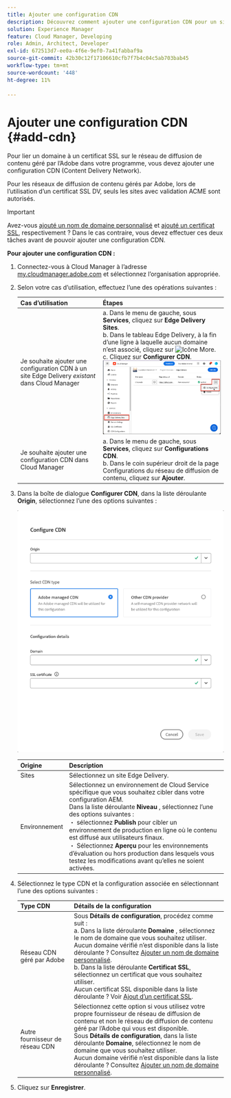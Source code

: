 ```yaml
---
title: Ajouter une configuration CDN
description: Découvrez comment ajouter une configuration CDN pour un site Edge Delivery ou un environnement Cloud Manager.
solution: Experience Manager
feature: Cloud Manager, Developing
role: Admin, Architect, Developer
exl-id: 672513d7-ee0a-4f6e-9ef0-7a41fabbaf9a
source-git-commit: 42b30c12f17106610cfb7f7b4c04c5ab703bab45
workflow-type: tm+mt
source-wordcount: '448'
ht-degree: 11%

---
```



# Ajouter une configuration CDN {#add-cdn}

Pour lier un domaine à un certificat SSL sur le réseau de diffusion de contenu géré par l’Adobe dans votre programme, vous devez ajouter une configuration CDN (Content Delivery Network).

Pour les réseaux de diffusion de contenu gérés par Adobe, lors de l’utilisation d’un certificat SSL DV, seuls les sites avec validation ACME sont autorisés.

>[!IMPORTANT]
>
>Avez-vous [ajouté un nom de domaine personnalisé](/help/implementing/cloud-manager/custom-domain-names/add-custom-domain-name.md) et [ajouté un certificat SSL](/help/implementing/cloud-manager/managing-ssl-certifications/add-ssl-certificate.md), respectivement ? Dans le cas contraire, vous devez effectuer ces deux tâches avant de pouvoir ajouter une configuration CDN.

**Pour ajouter une configuration CDN :**

1. Connectez-vous à Cloud Manager à l’adresse [my.cloudmanager.adobe.com](https://my.cloudmanager.adobe.com/) et sélectionnez l’organisation appropriée.

1. Selon votre cas d’utilisation, effectuez l’une des opérations suivantes :

   | Cas d’utilisation | Étapes |
   | --- | --- |
   | Je souhaite ajouter une configuration CDN à un site Edge Delivery *existant* dans Cloud Manager | a. Dans le menu de gauche, sous **Services**, cliquez sur **Edge Delivery Sites**.<br>b. Dans le tableau Edge Delivery, à la fin d’une ligne à laquelle aucun domaine n’est associé, cliquez sur ![Icône More](https://spectrum.adobe.com/static/icons/workflow_18/Smock_More_18_N.svg).<br>c. Cliquez sur **Configurer CDN**.  ![ Cliquez sur Configurer le réseau de diffusion de contenu pour un site Edge Delivery ](/help/implementing/cloud-manager/assets/cm-eds-config-cdn.png) |
   | Je souhaite ajouter une configuration CDN dans Cloud Manager | a. Dans le menu de gauche, sous **Services**, cliquez sur **Configurations CDN**.<br>b. Dans le coin supérieur droit de la page Configurations du réseau de diffusion de contenu, cliquez sur **Ajouter**. |

1. Dans la boîte de dialogue **Configurer CDN**, dans la liste déroulante **Origin**, sélectionnez l’une des options suivantes :

   ![Boîte de dialogue Configurer le réseau de diffusion de contenu](/help/implementing/cloud-manager/assets/configure-cdn-dialog.png)

   | Origine | Description |
   | --- | --- |
   | Sites | Sélectionnez un site Edge Delivery. |
   | Environnement | Sélectionnez un environnement de Cloud Service spécifique que vous souhaitez cibler dans votre configuration AEM.<br>Dans la liste déroulante **Niveau** , sélectionnez l’une des options suivantes : <br> ・ sélectionnez **Publish** pour cibler un environnement de production en ligne où le contenu est diffusé aux utilisateurs finaux.<br> ・ Sélectionnez **Aperçu** pour les environnements d’évaluation ou hors production dans lesquels vous testez les modifications avant qu’elles ne soient activées. |

1. Sélectionnez le type CDN et la configuration associée en sélectionnant l’une des options suivantes :

   | Type CDN | Détails de la configuration |
   | --- | --- |
   | Réseau CDN géré par Adobe | Sous **Détails de configuration**, procédez comme suit :<br>a. Dans la liste déroulante **Domaine** , sélectionnez le nom de domaine que vous souhaitez utiliser.<br>Aucun domaine vérifié n’est disponible dans la liste déroulante ? Consultez [Ajouter un nom de domaine personnalisé](/help/implementing/cloud-manager/custom-domain-names/add-custom-domain-name.md).<br>b. Dans la liste déroulante **Certificat SSL**, sélectionnez un certificat que vous souhaitez utiliser.<br>Aucun certificat SSL disponible dans la liste déroulante ? Voir [Ajout d’un certificat SSL](/help/implementing/cloud-manager/managing-ssl-certifications/add-ssl-certificate.md). |
   | Autre fournisseur de réseau CDN | Sélectionnez cette option si vous utilisez votre propre fournisseur de réseau de diffusion de contenu et non le réseau de diffusion de contenu géré par l’Adobe qui vous est disponible.<br>Sous **Détails de configuration**, dans la liste déroulante **Domaine**, sélectionnez le nom de domaine que vous souhaitez utiliser.<br>Aucun domaine vérifié n’est disponible dans la liste déroulante ? Consultez [Ajouter un nom de domaine personnalisé](/help/implementing/cloud-manager/custom-domain-names/add-custom-domain-name.md). |

1. Cliquez sur **Enregistrer**.

